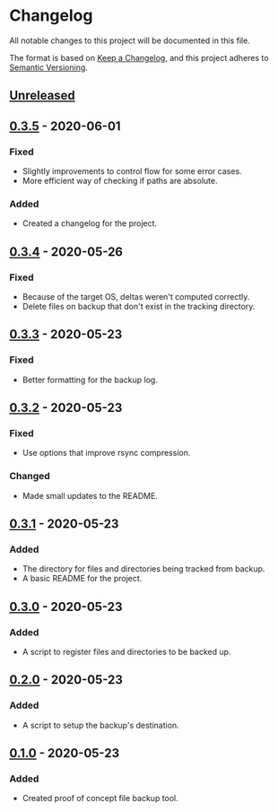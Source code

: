 # Changelog
All notable changes to this project will be documented in this file.

The format is based on [Keep a Changelog](https://keepachangelog.com/en/1.0.0/),
and this project adheres to [Semantic Versioning](https://semver.org/spec/v2.0.0.html).

## [Unreleased]

## [0.3.5] - 2020-06-01
### Fixed
- Slightly improvements to control flow for some error cases.
- More efficient way of checking if paths are absolute.

### Added
- Created a changelog for the project.

## [0.3.4] - 2020-05-26
### Fixed
- Because of the target OS, deltas weren't computed correctly.
- Delete files on backup that don't exist in the tracking directory.

## [0.3.3] - 2020-05-23
### Fixed
- Better formatting for the backup log.

## [0.3.2] - 2020-05-23
### Fixed
- Use options that improve rsync compression.

### Changed
- Made small updates to the README.

## [0.3.1] - 2020-05-23
### Added
- The directory for files and directories being tracked from backup.
- A basic README for the project.

## [0.3.0] - 2020-05-23
### Added
- A script to register files and directories to be backed up.

## [0.2.0] - 2020-05-23
### Added
- A script to setup the backup's destination.

## [0.1.0] - 2020-05-23
### Added
- Created proof of concept file backup tool.

[Unreleased]: https://github.com/adamtabrams/sink/compare/0.3.5...HEAD
[0.3.5]: https://github.com/adamtabrams/sink/compare/0.3.4...0.3.5
[0.3.4]: https://github.com/adamtabrams/sink/compare/0.3.3...0.3.4
[0.3.3]: https://github.com/adamtabrams/sink/compare/0.3.2...0.3.3
[0.3.2]: https://github.com/adamtabrams/sink/compare/0.3.1...0.3.2
[0.3.1]: https://github.com/adamtabrams/sink/compare/0.3.0...0.3.1
[0.3.0]: https://github.com/adamtabrams/sink/compare/0.2.0...0.3.0
[0.2.0]: https://github.com/adamtabrams/sink/compare/0.1.0...0.2.0
[0.1.0]: https://github.com/adamtabrams/sink/releases/tag/0.1.0
